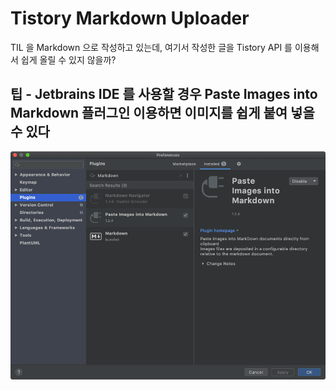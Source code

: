 # Tistory Markdown Uploader
TIL 을 Markdown 으로 작성하고 있는데, 여기서 작성한 글을 Tistory API 를 이용해서 쉽게 올릴 수 있지 않을까?

## 팁 - Jetbrains IDE 를 사용할 경우 Paste Images into Markdown 플러그인 이용하면 이미지를 쉽게 붙여 넣을 수 있다
![](paste_images_info_markdown_plugin.png)